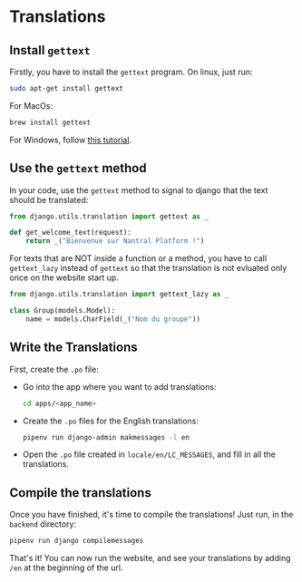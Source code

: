 # Translations

## Install `gettext`

Firstly, you have to install the `gettext` program.
On linux, just run:
```bash
sudo apt-get install gettext
```
For MacOs:
```bash
brew install gettext
```
For Windows, follow [this tutorial](https://www.drupal.org/docs/8/modules/potion/how-to-install-setup-gettext#s-).

## Use the `gettext` method

In your code, use the `gettext` method to signal to django that the text should
be translated:

```python
from django.utils.translation import gettext as _

def get_welcome_text(request):
    return _("Bienvenue sur Nantral Platform !")
```

For texts that are NOT inside a function or a method, you have to call 
`gettext_lazy` instead of `gettext` so that the translation is not evluated 
only once on the website start up.

```python
from django.utils.translation import gettext_lazy as _

class Group(models.Model):
    name = models.CharField(_("Nom du groupe"))
```

## Write the Translations

First, create the `.po` file:
* Go into the app where you want to add translations:
    ```bash
    cd apps/<app_name>
    ```
* Create the `.po` files for the English translations:
    ```bash
    pipenv run django-admin makmessages -l en
    ```
* Open the `.po` file created in `locale/en/LC_MESSAGES`,
    and fill in all the translations.

## Compile the translations

Once you have finished, it's time to compile the translations! Just run, in
the `backend` directory:
```bash
pipenv run django compilemessages
```

That's it! You can now run the website, and see your translations by adding
`/en` at the beginning of the url.
